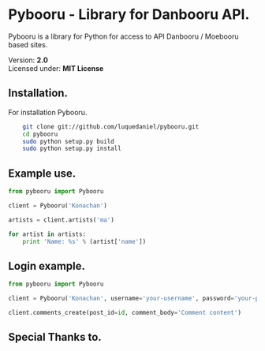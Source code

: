 Pybooru - Library for Danbooru API.
========================================================================
Pybooru is a library for Python for access to API Danbooru / Moebooru based sites.

Version: **2.0**<br />
Licensed under: **MIT License**

Installation.
------------------------------------------------------------------------
For installation Pybooru.

```bash
    git clone git://github.com/luquedaniel/pybooru.git
    cd pybooru
    sudo python setup.py build
    sudo python setup.py install
```

Example use.
------------------------------------------------------------------------
```python
from pybooru import Pybooru

client = Pybooru('Konachan')

artists = client.artists('ma')

for artist in artists:
    print 'Name: %s' % (artist['name'])
```

Login example.
------------------------------------------------------------------------
```python
from pybooru import Pybooru

client = Pybooru('Konachan', username='your-username', password='your-password')

client.comments_create(post_id=id, comment_body='Comment content')
```

Special Thanks to.
------------------------------------------------------------------------
